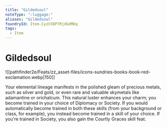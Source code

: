 ```yaml
---
title: "Gildedsoul"
noteType: ":luggage:"
aliases: "Gildedsoul"
foundryId: Item.CyzV38P7RjdGdMDq
tags:
  - Item
---
```


# Gildedsoul
![[pathfinder2e/Feats/zz_asset-files/icons-sundries-books-book-red-exclamation.webp|150]]

Your elemental lineage manifests in the polished gleam of precious metals, such as silver and gold, or even rare and valuable skymetals like adamantine or orichalcum. This natural luster enhances your charm; you become trained in your choice of Diplomacy or Society. If you would automatically become trained in both these skills (from your background or class, for example), you instead become trained in a skill of your choice. If you're trained in Society, you also gain the Courtly Graces skill feat.
